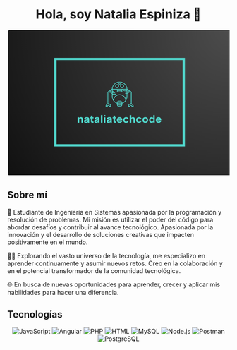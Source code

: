 <div align="center">
  <h1 align="center">Hola, soy Natalia Espiniza 👋</h1>
</div>
<img src="https://github.com/NataliaTechCode/NataliaTechCode/blob/main/portada.png?raw=true" alt="TuNombreImagen">

## Sobre mí

🚀 Estudiante de Ingeniería en Sistemas apasionada por la programación y resolución de problemas. Mi misión es utilizar el poder del código para abordar desafíos y contribuir al avance tecnológico. Apasionada por la innovación y el desarrollo de soluciones creativas que impacten positivamente en el mundo.

👩‍💻 Explorando el vasto universo de la tecnología, me especializo en aprender continuamente y asumir nuevos retos. Creo en la colaboración y en el potencial transformador de la comunidad tecnológica.

🌐 En busca de nuevas oportunidades para aprender, crecer y aplicar mis habilidades para hacer una diferencia.

## Tecnologías

<div align="center">
  <img src="https://img.shields.io/badge/JavaScript-F7DF1E?style=for-the-badge&logo=javascript&logoColor=black" alt="JavaScript">
  <img src="https://img.shields.io/badge/Angular-DD0031?style=for-the-badge&logo=angular&logoColor=white" alt="Angular">
  <img src="https://img.shields.io/badge/PHP-777BB4?style=for-the-badge&logo=php&logoColor=white" alt="PHP">
  <img src="https://img.shields.io/badge/HTML5-E34F26?style=for-the-badge&logo=html5&logoColor=white" alt="HTML">
  <img src="https://img.shields.io/badge/MySQL-4479A1?style=for-the-badge&logo=mysql&logoColor=white" alt="MySQL">
  <img src="https://img.shields.io/badge/Node.js-43853D?style=for-the-badge&logo=node.js&logoColor=white" alt="Node.js">
  <img src="https://img.shields.io/badge/Postman-FF6C37?style=for-the-badge&logo=postman&logoColor=white" alt="Postman">
  <img src="https://img.shields.io/badge/PostgreSQL-336791?style=for-the-badge&logo=postgresql&logoColor=white" alt="PostgreSQL">
</div>


